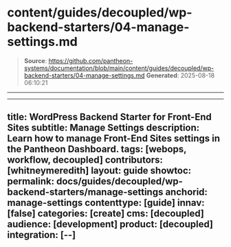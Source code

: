 # content/guides/decoupled/wp-backend-starters/04-manage-settings.md

> **Source**: https://github.com/pantheon-systems/documentation/blob/main/content/guides/decoupled/wp-backend-starters/04-manage-settings.md
> **Generated**: 2025-08-18 06:10:21

---

---
title: WordPress Backend Starter for Front-End Sites
subtitle: Manage Settings
description: Learn how to manage Front-End Sites settings in the Pantheon Dashboard.
tags: [webops, workflow, decoupled]
contributors: [whitneymeredith]
layout: guide
showtoc:
permalink: docs/guides/decoupled/wp-backend-starters/manage-settings
anchorid: manage-settings
contenttype: [guide]
innav: [false]
categories: [create]
cms: [decoupled]
audience: [development]
product: [decoupled]
integration: [--]
---

<Partial file="decoupled-manage-settings.md" />